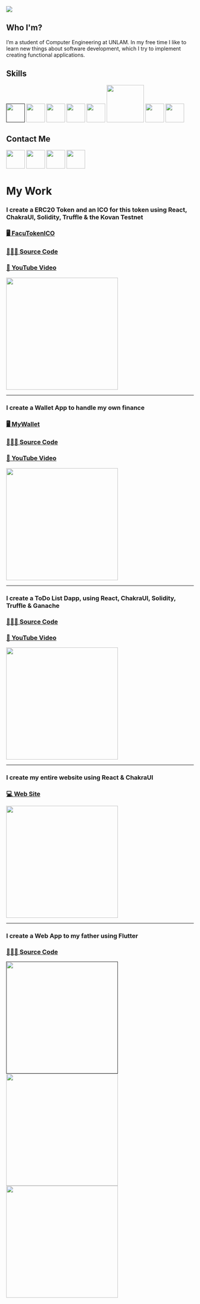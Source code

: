 <img src='https://i.ibb.co/W0LT4vH/Captura-de-Pantalla-2022-02-01-a-la-s-23-22-49.png' />

## Who I'm?
I’m a student of Computer Engineering at UNLAM. In my free time I like to learn new things about software development, which I try to implement creating functional applications.
## Skills
[<img src='https://cfeapps.com/wp-content/uploads/2020/04/SwiftUI-la-nueva-forma-de-crear-Apps2.png' width='50px'/>]()
<img src='https://camo.githubusercontent.com/dc130e15e764a2ce83daf7503c9b73e5ee349259ceb82b4a0f393339289f8564/68747470733a2f2f63646e2d696d616765732d312e6d656469756d2e636f6d2f6d61782f313230302f312a352d616f4b3849426d58766535776842514d393047412e706e67' width='50px' />
<img src='https://i.ibb.co/9yTsfGz/REACT.png' width='50px' />
<img src='https://upload.wikimedia.org/wikipedia/commons/thumb/9/99/Unofficial_JavaScript_logo_2.svg/640px-Unofficial_JavaScript_logo_2.svg.png' width='50px'/>
<img src='https://upload.wikimedia.org/wikipedia/commons/thumb/4/4c/Typescript_logo_2020.svg/1200px-Typescript_logo_2020.svg.png' width='50px'/>
<img src='https://damiandeluca.com.ar/wp-content/uploads/2019/07/next-js.png' width='100px'/>
<img src='https://solidity-es.readthedocs.io/es/latest/_images/logo.svg' width='50px'/>
<img src='https://trufflesuite.com/assets/logo.png' width='50px'/>
## Contact Me
[<img src='https://i.ibb.co/3kmQ59f/memoji-guino.webp' width='50px'/>](https://facundo-carballo.web.app)
[<img src='https://cdn-icons-png.flaticon.com/512/87/87390.png' width='50px'/>](https://www.instagram.com/facundocarballo_)
[<img src='https://play-lh.googleusercontent.com/lMoItBgdPPVDJsNOVtP26EKHePkwBg-PkuY9NOrc-fumRtTFP4XhpUNk_22syN4Datc' width='50px'/>](https://www.youtube.com/channel/UCsHoGhGuLYu4_t_4qF4cZmw)
[<img src='https://play-lh.googleusercontent.com/kMofEFLjobZy_bCuaiDogzBcUT-dz3BBbOrIEjJ-hqOabjK8ieuevGe6wlTD15QzOqw' width='50px'/>](https://www.linkedin.com/in/facundo-carballo-a1b128228/)

# My Work

### I create a ERC20 Token and an ICO for this token using React, ChakraUI, Solidity, Truffle & the Kovan Testnet
### [🖥 FacuTokenICO](https://facundo-carballo.web.app/projects/facuTokenICO/)
### [👨🏼‍💻 Source Code](https://github.com/facundocarballo/FacuTokenICO)
### [🎥 YouTube Video](https://youtu.be/BvGrTLmxkQQ)

<img src='https://media.giphy.com/media/cz5Tp14bI0wAJgy54w/giphy.gif' width='300px'/>

---

### I create a Wallet App to handle my own finance
### [🖥 MyWallet](https://facundo-carballo.web.app/projects/myWallet/)
### [👨🏼‍💻 Source Code](https://github.com/facundocarballo/myWallet)
### [🎥 YouTube Video](https://youtu.be/hzizZr8eeow)

<img src='https://media.giphy.com/media/oQEbwaoGUWwnylmVP6/giphy.gif' width='300px'/>

---

### I create a ToDo List Dapp, using React, ChakraUI, Solidity, Truffle & Ganache
### [👨🏼‍💻 Source Code](https://github.com/facundocarballo/todoListETH)
### [🎥 YouTube Video](https://youtu.be/cyKvTo89HRY)

<img src='https://i.ibb.co/g4pq1mS/Todo-List-APP.png' width='300px'/>

---

### I create my entire website using React & ChakraUI
### [💻 Web Site](https://facundo-carballo.web.app/)

<img src='https://media.giphy.com/media/jSqNyJVwbCsormp1mW/giphy.gif' width='300px'/>

---

### I create a Web App to my father using Flutter
### [ 👨🏼‍💻 Source Code](https://github.com/facundocarballo/agendaNegocio)

[<img src='https://i.ibb.co/j4YhhYB/Whats-App-Image-2022-02-03-at-12-32-03.jpg' width='300px'/>]()
<img src='https://i.ibb.co/gTZfYcv/Whats-App-Image-2022-02-03-at-12-32-03-1.jpg' width='300px'/>
<img src='https://i.ibb.co/4RYQ9Zm/Whats-App-Image-2022-02-03-at-12-32-03-2.jpg' width='300px'/>
